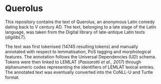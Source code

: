 # Querolus

This repository contains the text of Querolus, an anonymous Latin comedy dating back to V century AD.
The text, belonging to a late stage of the Latin language, was taken from the Digital library of late-antique Latin texts (*digilibLT*). 

The text was first tokenised (14745 resulting tokens) and manually annotated with respect to lemmatisation, PoS tagging and morphological features. 
The annotation follows the Universal Dependencies (UD) schema.
Tokens were then linked to LEMLAT (*Passarotti et al., 2017*) through alphanumeric codes representing the identifiers of LEMLAT lexical entries.
The annotated text was eventually converted into the CoNLL-U and Turtle format.

